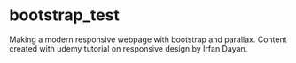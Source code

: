 # bootstrap_test
Making a modern responsive webpage with bootstrap and parallax.
Content created with udemy tutorial on responsive design by Irfan Dayan.